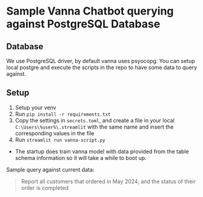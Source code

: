 # Sample Vanna Chatbot querying against PostgreSQL Database
## Database
We use PostgreSQL driver, by default vanna uses psyocopg.
You can setup local postgre and execute the scripts in the repo to have some data to query against.

## Setup
1. Setup your venv
2. Run `pip install -r requirements.txt`
3. Copy the settings in `secrets.toml`, and create a file in your local `C:\Users\%user%\.streamlit` with the same name and insert the corresponding values  in the file
4. Run `streamlit run vanna-script.py`
* The startup does train vanna model with data provided from the table schema information so it will take a while to boot up.

Sample query against current data:

> Report all customers that ordered in May 2024, and the status of their order is completed
